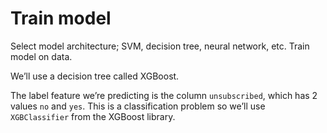 # Train model

Select model architecture; SVM, decision tree, neural network, etc. Train model on data.

We’ll use a decision tree called XGBoost.

The label feature we’re predicting is the column `unsubscribed`, which has 2 values `no` and `yes`. 
This is a classification problem so we’ll use `XGBClassifier` from the XGBoost library.
